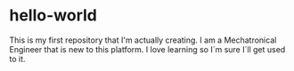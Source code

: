 # hello-world
This is my first repository that I'm actually creating.
I am a Mechatronical Engineer that is new to this platform. I love learning so I´m sure I´ll get used to it.
